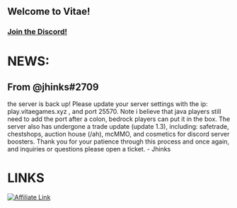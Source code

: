 ## Welcome to Vitae!
### [Join the Discord!](https://discord.gg/yq49we2nqm)
# NEWS:
## From @jhinks#2709
the server is back up! Please update your server settings with the ip: play.vitaegames.xyz , and port 25570. Note i believe that java players still need to add the port after a colon, bedrock players can put it in the box. The server also has undergone a trade update (update 1.3), including: safetrade, chestshops, auction house (/ah), mcMMO, and cosmetics for discord server boosters. Thank you for your patience through this process and once again, and inquiries or questions please open a ticket.
    - Jhinks

# LINKS
[![Affiliate Link](https://shockbyte.com/assets/img/partners/twitch/shockbyte_affiliate.png "Minecraft Server Hosting")](https://shockbyte.com/billing/aff.php?aff=5201)
